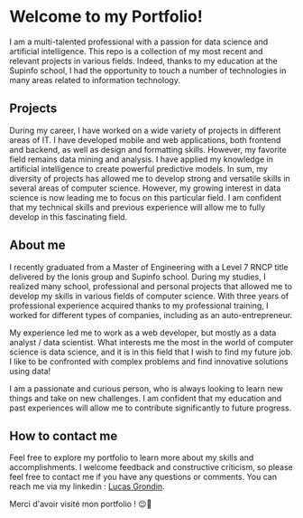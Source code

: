 # Welcome to my Portfolio!
I am a multi-talented professional with a passion for data science and artificial intelligence. This repo is a collection of my most recent and relevant projects in various fields. Indeed, thanks to my education at the Supinfo school, I had the opportunity to touch a number of technologies in many areas related to information technology.

## Projects
During my career, I have worked on a wide variety of projects in different areas of IT. I have developed mobile and web applications, both frontend and backend, as well as design and formatting skills. However, my favorite field remains data mining and analysis. I have applied my knowledge in artificial intelligence to create powerful predictive models. In sum, my diversity of projects has allowed me to develop strong and versatile skills in several areas of computer science. However, my growing interest in data science is now leading me to focus on this particular field. I am confident that my technical skills and previous experience will allow me to fully develop in this fascinating field.

## About me
I recently graduated from a Master of Engineering with a Level 7 RNCP title delivered by the Ionis group and Supinfo school. During my studies, I realized many school, professional and personal projects that allowed me to develop my skills in various fields of computer science. With three years of professional experience acquired thanks to my professional training, I worked for different types of companies, including as an auto-entrepreneur.

My experience led me to work as a web developer, but mostly as a data analyst / data scientist. What interests me the most in the world of computer science is data science, and it is in this field that I wish to find my future job. I like to be confronted with complex problems and find innovative solutions using data!

I am a passionate and curious person, who is always looking to learn new things and take on new challenges. I am confident that my education and past experiences will allow me to contribute significantly to future progress.

## How to contact me
Feel free to explore my portfolio to learn more about my skills and accomplishments. I welcome feedback and constructive criticism, so please feel free to contact me if you have any questions or comments. You can reach me via my linkedin : [Lucas Grondin](https://www.linkedin.com/in/lucas-grondin-fudo/).

Merci d'avoir visité mon portfolio ! 😉🤖
